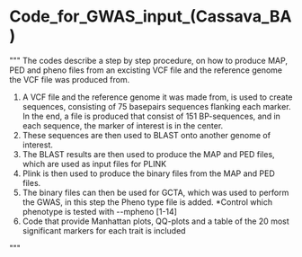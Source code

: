 # Code_for_GWAS_input_(Cassava_BA)

"""
The codes describe a step by step procedure, on how to produce MAP, PED and pheno files from an excisting VCF file and the reference genome the VCF file was produced from. 

1. A VCF file and the reference genome it was made from, is used to create sequences, consisting of 75 basepairs sequences flanking each marker. In the end, a file is produced that consist of 151 BP-sequences, and in each sequence, the marker of interest is in the center. 
2. These sequences are then used to BLAST onto another genome of interest. 
3. The BLAST results are then used to produce the MAP and PED files, which are used as input files for PLINK 
4. Plink is then used to produce the binary files from the MAP and PED files. 
5. The binary files can then be used for GCTA, which was used to perform the GWAS, in this step the Pheno type file is added. *Control which phenotype is tested with --mpheno [1-14]
6. Code that provide Manhattan plots, QQ-plots and a table of the 20 most significant markers for each trait is included 


"""
